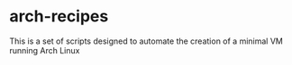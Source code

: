 # arch-recipes
This is a set of scripts designed to automate the creation of a minimal VM running Arch Linux
